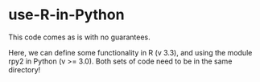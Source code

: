 # use-R-in-Python
This code comes as is with no guarantees. 

Here, we can define some functionality in R (v 3.3), and using the module rpy2 in Python (v >= 3.0).
Both sets of code need to be in the same directory!
